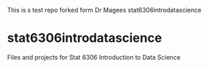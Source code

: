This is s test repo forked form Dr Magees stat6306introdatascience

# stat6306introdatascience
Files and projects for Stat 6306 Introduction to Data Science
